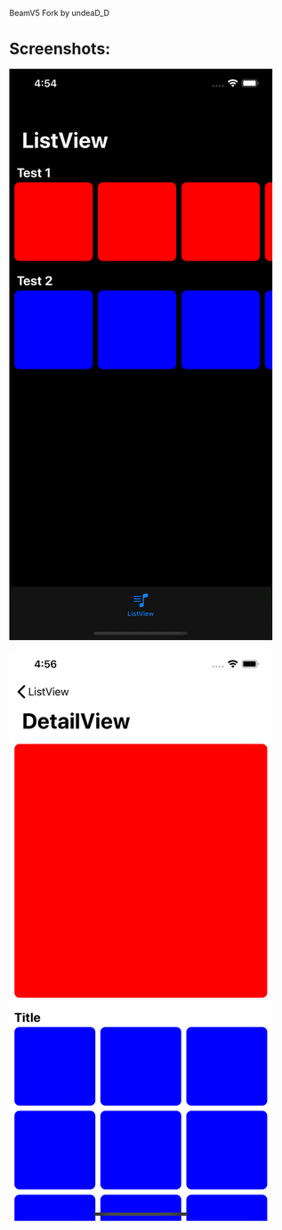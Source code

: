 BeamV5 Fork by undeaD_D

# Screenshots:
![ListView Image](ListView.png?raw=true "ListView")

![DetailView Image](DetailView.png?raw=true "DetailView")
